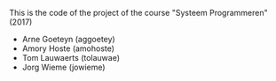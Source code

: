 This is the code of the project of the course "Systeem Programmeren" (2017)

- Arne Goeteyn (aggoetey)
- Amory Hoste (amohoste)
- Tom Lauwaerts (tolauwae)
- Jorg Wieme (jowieme)
